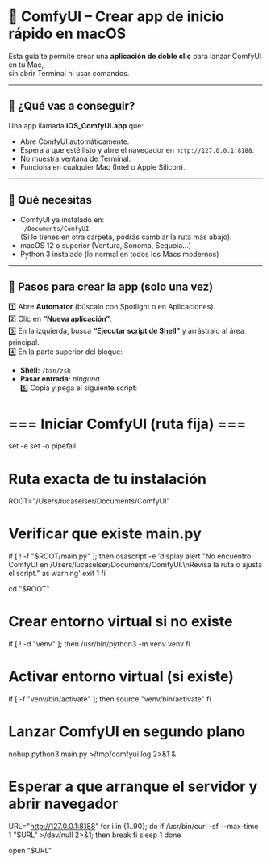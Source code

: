 # 🧠 ComfyUI – Crear app de inicio rápido en macOS

Esta guía te permite crear una **aplicación de doble clic** para lanzar ComfyUI en tu Mac,  
sin abrir Terminal ni usar comandos.

---

## 🚀 ¿Qué vas a conseguir?

Una app llamada **iOS_ComfyUI.app** que:
- Abre ComfyUI automáticamente.
- Espera a que esté listo y abre el navegador en `http://127.0.0.1:8188`.
- No muestra ventana de Terminal.
- Funciona en cualquier Mac (Intel o Apple Silicon).

---

## 🧩 Qué necesitas

- ComfyUI ya instalado en:  
  `~/Documents/ComfyUI`  
  (Si lo tienes en otra carpeta, podrás cambiar la ruta más abajo).
- macOS 12 o superior (Ventura, Sonoma, Sequoia…)
- Python 3 instalado (lo normal en todos los Macs modernos)

---

## 🧱 Pasos para crear la app (solo una vez)

1️⃣ Abre **Automator** (búscalo con Spotlight o en Aplicaciones).  
2️⃣ Clic en **“Nueva aplicación”**.  
3️⃣ En la izquierda, busca **“Ejecutar script de Shell”** y arrástralo al área principal.  
4️⃣ En la parte superior del bloque:
   - **Shell:** `/bin/zsh`  
   - **Pasar entrada:** *ninguna*  
5️⃣ Copia y pega el siguiente script:

# === Iniciar ComfyUI (ruta fija) ===
set -e
set -o pipefail

# Ruta exacta de tu instalación
ROOT="/Users/lucaselser/Documents/ComfyUI"

# Verificar que existe main.py
if [ ! -f "$ROOT/main.py" ]; then
  osascript -e 'display alert "No encuentro ComfyUI en /Users/lucaselser/Documents/ComfyUI.\nRevisa la ruta o ajusta el script." as warning'
  exit 1
fi

cd "$ROOT"

# Crear entorno virtual si no existe
if [ ! -d "venv" ]; then
  /usr/bin/python3 -m venv venv
fi

# Activar entorno virtual (si existe)
if [ -f "venv/bin/activate" ]; then
  source "venv/bin/activate"
fi

# Lanzar ComfyUI en segundo plano
nohup python3 main.py >/tmp/comfyui.log 2>&1 &

# Esperar a que arranque el servidor y abrir navegador
URL="http://127.0.0.1:8188"
for i in {1..90}; do
  if /usr/bin/curl -sf --max-time 1 "$URL" >/dev/null 2>&1; then
    break
  fi
  sleep 1
done

open "$URL"

